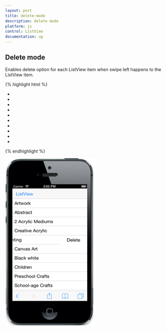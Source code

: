 ```yaml
---
layout: post
title: delete-mode
description: delete mode
platform: js
control: ListView
documentation: ug
---
```


## Delete mode

Enables delete option for each ListView item when swipe left happens to the ListView item.

{% highlight html %}

   <ul id="listview" data-role="ejmlistview" data-ej-deletemode="slideButton">
        <li data-ej-text="Artwork"></li>
        <li data-ej-text="Abstract"></li>
        <li data-ej-text="2 Acrylic Mediums"></li>
        <li data-ej-text="Creative Acrylic"></li>
        <li data-ej-text="Modern Painting"></li>
        <li data-ej-text="Canvas Art"></li>
        <li data-ej-text="Black white"></li>
        <li data-ej-text="Children"></li>
        <li data-ej-text="Preschool Crafts"></li>
        <li data-ej-text="School-age Crafts"></li>
    </ul>


{% endhighlight %}

![](delete-mode_images\delete-mode_img1.png)

